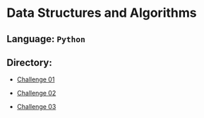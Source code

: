 # Data Structures and Algorithms

## Language: `Python`

## Directory:

- [Challenge 01](./code_challenges/reverse_linked_list.py)

- [Challenge 02](../python/array_shift/README.md)

- [Challenge 03](../python/array-binary-search/README.md)

